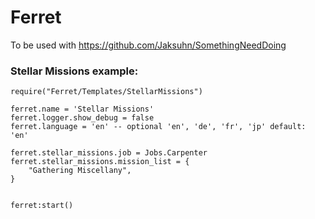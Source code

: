 # Ferret

To be used with https://github.com/Jaksuhn/SomethingNeedDoing


### Stellar Missions example: 
```
require("Ferret/Templates/StellarMissions")

ferret.name = 'Stellar Missions'
ferret.logger.show_debug = false
ferret.language = 'en' -- optional 'en', 'de', 'fr', 'jp' default: 'en'

ferret.stellar_missions.job = Jobs.Carpenter
ferret.stellar_missions.mission_list = {
    "Gathering Miscellany",
}


ferret:start()
```
